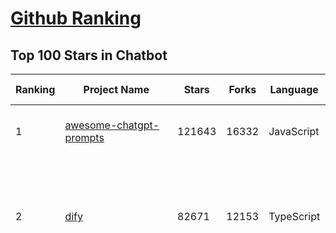 [Github Ranking](../README.md)
==========

## Top 100 Stars in Chatbot

| Ranking | Project Name | Stars | Forks | Language | Open Issues | Description | Last Commit |
| ------- | ------------ | ----- | ----- | -------- | ----------- | ----------- | ----------- |
| 1 | [awesome-chatgpt-prompts](https://github.com/f/awesome-chatgpt-prompts) | 121643 | 16332 | JavaScript | 0 | This repo includes ChatGPT prompt curation to use ChatGPT and other LLM tools better. | 2025-03-16T19:58:21Z |
| 2 | [dify](https://github.com/langgenius/dify) | 82671 | 12153 | TypeScript | 575 | Dify is an open-source LLM app development platform. Dify's intuitive interface combines AI workflow, RAG pipeline, agent capabilities, model management, observability features and more, letting you quickly go from prototype to production. | 2025-03-17T03:29:20Z |
| 3 | [funNLP](https://github.com/fighting41love/funNLP) | 71696 | 14744 | Python | 30 | 中英文敏感词、语言检测、中外手机/电话归属地/运营商查询、名字推断性别、手机号抽取、身份证抽取、邮箱抽取、中日文人名库、中文缩写库、拆字词典、词汇情感值、停用词、反动词表、暴恐词表、繁简体转换、英文模拟中文发音、汪峰歌词生成器、职业名称词库、同义词库、反义词库、否定词库、汽车品牌词库、汽车零件词库、连续英文切割、各种中文词向量、公司名字大全、古诗词库、IT词库、财经词库、成语词库、地名词库、历史名人词库、诗词词库、医学词库、饮食词库、法律词库、汽车词库、动物词库、中文聊天语料、中文谣言数据、百度中文问答数据集、句子相似度匹配算法集合、bert资源、文本生成&摘要相关工具、cocoNLP信息抽取工具、国内电话号码正则匹配、清华大学XLORE:中英文跨语言百科知识图谱、清华大学人工智能技术系列报告、自然语言生成、NLU太难了系列、自动对联数据及机器人、用户名黑名单列表、罪名法务名词及分类模型、微信公众号语料、cs224n深度学习自然语言处理课程、中文手写汉字识别、中文自然语言处理 语料/数据集、变量命名神器、分词语料库+代码、任务型对话英文数据集、ASR 语音数据集 + 基于深度学习的中文语音识别系统、笑声检测器、Microsoft多语言数字/单位/如日期时间识别包、中华新华字典数据库及api(包括常用歇后语、成语、词语和汉字)、文档图谱自动生成、SpaCy 中文模型、Common Voice语音识别数据集新版、神经网络关系抽取、基于bert的命名实体识别、关键词(Keyphrase)抽取包pke、基于医疗领域知识图谱的问答系统、基于依存句法与语义角色标注的事件三元组抽取、依存句法分析4万句高质量标注数据、cnocr：用来做中文OCR的Python3包、中文人物关系知识图谱项目、中文nlp竞赛项目及代码汇总、中文字符数据、speech-aligner: 从“人声语音”及其“语言文本”产生音素级别时间对齐标注的工具、AmpliGraph: 知识图谱表示学习(Python)库：知识图谱概念链接预测、Scattertext 文本可视化(python)、语言/知识表示工具：BERT & ERNIE、中文对比英文自然语言处理NLP的区别综述、Synonyms中文近义词工具包、HarvestText领域自适应文本挖掘工具（新词发现-情感分析-实体链接等）、word2word：(Python)方便易用的多语言词-词对集：62种语言/3,564个多语言对、语音识别语料生成工具：从具有音频/字幕的在线视频创建自动语音识别(ASR)语料库、构建医疗实体识别的模型（包含词典和语料标注）、单文档非监督的关键词抽取、Kashgari中使用gpt-2语言模型、开源的金融投资数据提取工具、文本自动摘要库TextTeaser: 仅支持英文、人民日报语料处理工具集、一些关于自然语言的基本模型、基于14W歌曲知识库的问答尝试--功能包括歌词接龙and已知歌词找歌曲以及歌曲歌手歌词三角关系的问答、基于Siamese bilstm模型的相似句子判定模型并提供训练数据集和测试数据集、用Transformer编解码模型实现的根据Hacker News文章标题自动生成评论、用BERT进行序列标记和文本分类的模板代码、LitBank：NLP数据集——支持自然语言处理和计算人文学科任务的100部带标记英文小说语料、百度开源的基准信息抽取系统、虚假新闻数据集、Facebook: LAMA语言模型分析，提供Transformer-XL/BERT/ELMo/GPT预训练语言模型的统一访问接口、CommonsenseQA：面向常识的英文QA挑战、中文知识图谱资料、数据及工具、各大公司内部里大牛分享的技术文档 PDF 或者 PPT、自然语言生成SQL语句（英文）、中文NLP数据增强（EDA）工具、英文NLP数据增强工具 、基于医药知识图谱的智能问答系统、京东商品知识图谱、基于mongodb存储的军事领域知识图谱问答项目、基于远监督的中文关系抽取、语音情感分析、中文ULMFiT-情感分析-文本分类-语料及模型、一个拍照做题程序、世界各国大规模人名库、一个利用有趣中文语料库 qingyun 训练出来的中文聊天机器人、中文聊天机器人seqGAN、省市区镇行政区划数据带拼音标注、教育行业新闻语料库包含自动文摘功能、开放了对话机器人-知识图谱-语义理解-自然语言处理工具及数据、中文知识图谱：基于百度百科中文页面-抽取三元组信息-构建中文知识图谱、masr: 中文语音识别-提供预训练模型-高识别率、Python音频数据增广库、中文全词覆盖BERT及两份阅读理解数据、ConvLab：开源多域端到端对话系统平台、中文自然语言处理数据集、基于最新版本rasa搭建的对话系统、基于TensorFlow和BERT的管道式实体及关系抽取、一个小型的证券知识图谱/知识库、复盘所有NLP比赛的TOP方案、OpenCLaP：多领域开源中文预训练语言模型仓库、UER：基于不同语料+编码器+目标任务的中文预训练模型仓库、中文自然语言处理向量合集、基于金融-司法领域(兼有闲聊性质)的聊天机器人、g2pC：基于上下文的汉语读音自动标记模块、Zincbase 知识图谱构建工具包、诗歌质量评价/细粒度情感诗歌语料库、快速转化「中文数字」和「阿拉伯数字」、百度知道问答语料库、基于知识图谱的问答系统、jieba_fast 加速版的jieba、正则表达式教程、中文阅读理解数据集、基于BERT等最新语言模型的抽取式摘要提取、Python利用深度学习进行文本摘要的综合指南、知识图谱深度学习相关资料整理、维基大规模平行文本语料、StanfordNLP 0.2.0：纯Python版自然语言处理包、NeuralNLP-NeuralClassifier：腾讯开源深度学习文本分类工具、端到端的封闭域对话系统、中文命名实体识别：NeuroNER vs. BertNER、新闻事件线索抽取、2019年百度的三元组抽取比赛：“科学空间队”源码、基于依存句法的开放域文本知识三元组抽取和知识库构建、中文的GPT2训练代码、ML-NLP - 机器学习(Machine Learning)NLP面试中常考到的知识点和代码实现、nlp4han:中文自然语言处理工具集(断句/分词/词性标注/组块/句法分析/语义分析/NER/N元语法/HMM/代词消解/情感分析/拼写检查、XLM：Facebook的跨语言预训练语言模型、用基于BERT的微调和特征提取方法来进行知识图谱百度百科人物词条属性抽取、中文自然语言处理相关的开放任务-数据集-当前最佳结果、CoupletAI - 基于CNN+Bi-LSTM+Attention 的自动对对联系统、抽象知识图谱、MiningZhiDaoQACorpus - 580万百度知道问答数据挖掘项目、brat rapid annotation tool: 序列标注工具、大规模中文知识图谱数据：1.4亿实体、数据增强在机器翻译及其他nlp任务中的应用及效果、allennlp阅读理解:支持多种数据和模型、PDF表格数据提取工具 、 Graphbrain：AI开源软件库和科研工具，目的是促进自动意义提取和文本理解以及知识的探索和推断、简历自动筛选系统、基于命名实体识别的简历自动摘要、中文语言理解测评基准，包括代表性的数据集&基准模型&语料库&排行榜、树洞 OCR 文字识别 、从包含表格的扫描图片中识别表格和文字、语声迁移、Python口语自然语言处理工具集(英文)、 similarity：相似度计算工具包，java编写、海量中文预训练ALBERT模型 、Transformers 2.0 、基于大规模音频数据集Audioset的音频增强 、Poplar：网页版自然语言标注工具、图片文字去除，可用于漫画翻译 、186种语言的数字叫法库、Amazon发布基于知识的人-人开放领域对话数据集 、中文文本纠错模块代码、繁简体转换 、 Python实现的多种文本可读性评价指标、类似于人名/地名/组织机构名的命名体识别数据集 、东南大学《知识图谱》研究生课程(资料)、. 英文拼写检查库 、 wwsearch是企业微信后台自研的全文检索引擎、CHAMELEON：深度学习新闻推荐系统元架构 、 8篇论文梳理BERT相关模型进展与反思、DocSearch：免费文档搜索引擎、 LIDA：轻量交互式对话标注工具 、aili - the fastest in-memory index in the East 东半球最快并发索引 、知识图谱车音工作项目、自然语言生成资源大全 、中日韩分词库mecab的Python接口库、中文文本摘要/关键词提取、汉字字符特征提取器 (featurizer)，提取汉字的特征（发音特征、字形特征）用做深度学习的特征、中文生成任务基准测评 、中文缩写数据集、中文任务基准测评 - 代表性的数据集-基准(预训练)模型-语料库-baseline-工具包-排行榜、PySS3：面向可解释AI的SS3文本分类器机器可视化工具 、中文NLP数据集列表、COPE - 格律诗编辑程序、doccano：基于网页的开源协同多语言文本标注工具 、PreNLP：自然语言预处理库、简单的简历解析器，用来从简历中提取关键信息、用于中文闲聊的GPT2模型：GPT2-chitchat、基于检索聊天机器人多轮响应选择相关资源列表(Leaderboards、Datasets、Papers)、(Colab)抽象文本摘要实现集锦(教程 、词语拼音数据、高效模糊搜索工具、NLP数据增广资源集、微软对话机器人框架 、 GitHub Typo Corpus：大规模GitHub多语言拼写错误/语法错误数据集、TextCluster：短文本聚类预处理模块 Short text cluster、面向语音识别的中文文本规范化、BLINK：最先进的实体链接库、BertPunc：基于BERT的最先进标点修复模型、Tokenizer：快速、可定制的文本词条化库、中文语言理解测评基准，包括代表性的数据集、基准(预训练)模型、语料库、排行榜、spaCy 医学文本挖掘与信息提取 、 NLP任务示例项目代码集、 python拼写检查库、chatbot-list - 行业内关于智能客服、聊天机器人的应用和架构、算法分享和介绍、语音质量评价指标(MOSNet, BSSEval, STOI, PESQ, SRMR)、 用138GB语料训练的法文RoBERTa预训练语言模型 、BERT-NER-Pytorch：三种不同模式的BERT中文NER实验、无道词典 - 有道词典的命令行版本，支持英汉互查和在线查询、2019年NLP亮点回顾、 Chinese medical dialogue data 中文医疗对话数据集 、最好的汉字数字(中文数字)-阿拉伯数字转换工具、 基于百科知识库的中文词语多词义/义项获取与特定句子词语语义消歧、awesome-nlp-sentiment-analysis - 情感分析、情绪原因识别、评价对象和评价词抽取、LineFlow：面向所有深度学习框架的NLP数据高效加载器、中文医学NLP公开资源整理 、MedQuAD：(英文)医学问答数据集、将自然语言数字串解析转换为整数和浮点数、Transfer Learning in Natural Language Processing (NLP) 、面向语音识别的中文/英文发音辞典、Tokenizers：注重性能与多功能性的最先进分词器、CLUENER 细粒度命名实体识别 Fine Grained Named Entity Recognition、 基于BERT的中文命名实体识别、中文谣言数据库、NLP数据集/基准任务大列表、nlp相关的一些论文及代码, 包括主题模型、词向量(Word Embedding)、命名实体识别(NER)、文本分类(Text Classificatin)、文本生成(Text Generation)、文本相似性(Text Similarity)计算等，涉及到各种与nlp相关的算法，基于keras和tensorflow 、Python文本挖掘/NLP实战示例、 Blackstone：面向非结构化法律文本的spaCy pipeline和NLP模型通过同义词替换实现文本“变脸” 、中文 预训练 ELECTREA 模型: 基于对抗学习 pretrain Chinese Model 、albert-chinese-ner - 用预训练语言模型ALBERT做中文NER 、基于GPT2的特定主题文本生成/文本增广、开源预训练语言模型合集、多语言句向量包、编码、标记和实现：一种可控高效的文本生成方法、 英文脏话大列表 、attnvis：GPT2、BERT等transformer语言模型注意力交互可视化、CoVoST：Facebook发布的多语种语音-文本翻译语料库，包括11种语言(法语、德语、荷兰语、俄语、西班牙语、意大利语、土耳其语、波斯语、瑞典语、蒙古语和中文)的语音、文字转录及英文译文、Jiagu自然语言处理工具 - 以BiLSTM等模型为基础，提供知识图谱关系抽取 中文分词 词性标注 命名实体识别 情感分析 新词发现 关键词 文本摘要 文本聚类等功能、用unet实现对文档表格的自动检测，表格重建、NLP事件提取文献资源列表 、 金融领域自然语言处理研究资源大列表、CLUEDatasetSearch - 中英文NLP数据集：搜索所有中文NLP数据集，附常用英文NLP数据集 、medical_NER - 中文医学知识图谱命名实体识别 、(哈佛)讲因果推理的免费书、知识图谱相关学习资料/数据集/工具资源大列表、Forte：灵活强大的自然语言处理pipeline工具集 、Python字符串相似性算法库、PyLaia：面向手写文档分析的深度学习工具包、TextFooler：针对文本分类/推理的对抗文本生成模块、Haystack：灵活、强大的可扩展问答(QA)框架、中文关键短语抽取工具 | 2024-05-10T07:38:24Z |
| 4 | [gpt4free](https://github.com/xtekky/gpt4free) | 63824 | 13566 | Python | 15 | The official gpt4free repository \| various collection of powerful language models \| o3 and deepseek r1, gpt-4.5 | 2025-03-13T12:17:22Z |
| 5 | [ragflow](https://github.com/infiniflow/ragflow) | 45025 | 4055 | TypeScript | 1448 | RAGFlow is an open-source RAG (Retrieval-Augmented Generation) engine based on deep document understanding. | 2025-03-17T02:50:26Z |
| 6 | [FastChat](https://github.com/lm-sys/FastChat) | 38124 | 4662 | Python | 803 | An open platform for training, serving, and evaluating large language models. Release repo for Vicuna and Chatbot Arena. | 2025-03-01T06:43:01Z |
| 7 | [quivr](https://github.com/QuivrHQ/quivr) | 37541 | 3637 | Python | 26 | Opiniated RAG for integrating GenAI in your apps 🧠   Focus on your product rather than the RAG. Easy integration in existing products with customisation!  Any LLM: GPT4, Groq, Llama. Any Vectorstore: PGVector, Faiss. Any Files. Anyway you want.  | 2025-03-14T15:10:35Z |
| 8 | [Flowise](https://github.com/FlowiseAI/Flowise) | 36283 | 18932 | TypeScript | 492 | Drag & drop UI to build your customized LLM flow | 2025-03-15T04:30:40Z |
| 9 | [Langchain-Chatchat](https://github.com/chatchat-space/Langchain-Chatchat) | 34155 | 5795 | TypeScript | 190 | Langchain-Chatchat（原Langchain-ChatGLM）基于 Langchain 与 ChatGLM, Qwen 与 Llama 等语言模型的 RAG 与 Agent 应用 \| Langchain-Chatchat (formerly langchain-ChatGLM), local knowledge based LLM (like ChatGLM, Qwen and Llama) RAG and Agent app with langchain  | 2024-11-29T05:06:44Z |
| 10 | [chatbox](https://github.com/Bin-Huang/chatbox) | 33336 | 3174 | TypeScript | 600 | User-friendly Desktop Client App for AI Models/LLMs (GPT, Claude, Gemini, Ollama...) | 2025-03-04T00:02:32Z |
| 11 | [chatbot-ui](https://github.com/mckaywrigley/chatbot-ui) | 30493 | 8509 | TypeScript | 160 | AI chat for any model. | 2024-08-03T00:38:07Z |
| 12 | [python-telegram-bot](https://github.com/python-telegram-bot/python-telegram-bot) | 27148 | 5540 | Python | 13 | We have made you a wrapper you can't refuse | 2025-03-15T08:58:15Z |
| 13 | [llm-app](https://github.com/pathwaycom/llm-app) | 22938 | 390 | Jupyter Notebook | 5 | Ready-to-run cloud templates for RAG, AI pipelines, and enterprise search with live data. 🐳Docker-friendly.⚡Always in sync with Sharepoint, Google Drive, S3, Kafka, PostgreSQL, real-time data APIs, and more. | 2025-03-11T08:31:38Z |
| 14 | [LLaVA](https://github.com/haotian-liu/LLaVA) | 21831 | 2398 | Python | 1051 | [NeurIPS'23 Oral] Visual Instruction Tuning (LLaVA) built towards GPT-4V level capabilities and beyond. | 2024-08-12T09:52:38Z |
| 15 | [kotaemon](https://github.com/Cinnamon/kotaemon) | 21695 | 1701 | Python | 175 | An open-source RAG-based tool for chatting with your documents. | 2025-02-14T14:40:49Z |
| 16 | [wechaty](https://github.com/wechaty/wechaty) | 21250 | 2666 | TypeScript | 144 | Conversational RPA SDK for Chatbot Makers. Join our Discord: https://discord.gg/7q8NBZbQzt | 2025-01-10T21:33:51Z |
| 17 | [haystack](https://github.com/deepset-ai/haystack) | 19819 | 2098 | Python | 116 | AI orchestration framework to build customizable, production-ready LLM applications. Connect components (models, vector DBs, file converters) to pipelines or agents that can interact with your data. With advanced retrieval methods, it's best suited for building RAG, question answering, semantic search or conversational agent chatbots. | 2025-03-16T23:14:18Z |
| 18 | [rasa](https://github.com/RasaHQ/rasa) | 19663 | 4723 | Python | 3 | 💬   Open source machine learning framework to automate text- and voice-based conversations: NLU, dialogue management, connect to Slack, Facebook, and more - Create chatbots and voice assistants | 2025-03-11T23:50:17Z |
| 19 | [cherry-studio](https://github.com/CherryHQ/cherry-studio) | 19529 | 1615 | TypeScript | 374 | 🍒 Cherry Studio is a desktop client that supports for multiple LLM providers. Support deepseek-r1 | 2025-03-17T02:26:00Z |
| 20 | [CopilotKit](https://github.com/CopilotKit/CopilotKit) | 17415 | 2492 | TypeScript | 94 | React UI + elegant infrastructure for AI Copilots, AI chatbots, and in-app AI agents. The Agentic last-mile 🪁 | 2025-03-15T10:31:31Z |
| 21 | [leon](https://github.com/leon-ai/leon) | 16031 | 1332 | TypeScript | 86 | 🧠 Leon is your open-source personal assistant. | 2025-02-25T13:04:53Z |
| 22 | [ChatALL](https://github.com/ai-shifu/ChatALL) | 15639 | 1666 | JavaScript | 220 |  Concurrently chat with ChatGPT, Bing Chat, Bard, Alpaca, Vicuna, Claude, ChatGLM, MOSS, 讯飞星火, 文心一言 and more, discover the best answers | 2025-03-14T16:14:36Z |
| 23 | [ChuanhuChatGPT](https://github.com/GaiZhenbiao/ChuanhuChatGPT) | 15394 | 2292 | Python | 122 | GUI for ChatGPT API and many LLMs. Supports agents, file-based QA, GPT finetuning and query with web search. All with a neat UI. | 2025-03-13T09:36:38Z |
| 24 | [ai-pdf-chatbot-langchain](https://github.com/mayooear/ai-pdf-chatbot-langchain) | 15205 | 3032 | TypeScript | 2 | LangChain & LangGraph AI PDF chatbot agent | 2025-02-20T18:19:58Z |
| 25 | [MaxKB](https://github.com/1Panel-dev/MaxKB) | 14705 | 1949 | Python | 109 | 💬 Ready-to-use & flexible RAG Chatbot, supporting mainstream large language models (LLMs) such as DeepSeek-R1, Llama 3.3, Qwen2, OpenAI and more. | 2025-03-17T03:03:54Z |
| 26 | [mirai](https://github.com/mamoe/mirai) | 14673 | 2541 | Kotlin | 272 | 高效率 QQ 机器人支持库 | 2024-09-23T11:25:50Z |
| 27 | [open-im-server](https://github.com/openimsdk/open-im-server) | 14447 | 2550 | Go | 84 | IM Chat ChatGPT | 2025-03-14T08:46:47Z |
| 28 | [ChatterBot](https://github.com/gunthercox/ChatterBot) | 14248 | 4464 | Python | 165 | ChatterBot is a machine learning, conversational dialog engine for creating chat bots | 2025-03-15T19:38:41Z |
| 29 | [ai-chatbot](https://github.com/vercel/ai-chatbot) | 14021 | 3638 | TypeScript | 176 | A full-featured, hackable Next.js AI chatbot built by Vercel | 2025-03-17T03:22:34Z |
| 30 | [bolt.new](https://github.com/stackblitz/bolt.new) | 13671 | 10631 | TypeScript | 5472 | Prompt, run, edit, and deploy full-stack web applications | 2024-12-17T06:29:27Z |
| 31 | [botpress](https://github.com/botpress/botpress) | 13403 | 1917 | TypeScript | 8 | The open-source hub to build & deploy GPT/LLM Agents ⚡️ | 2025-03-14T19:08:02Z |
| 32 | [repomix](https://github.com/yamadashy/repomix) | 13231 | 574 | TypeScript | 56 | 📦 Repomix (formerly Repopack) is a powerful tool that packs your entire repository into a single, AI-friendly file. Perfect for when you need to feed your codebase to Large Language Models (LLMs) or other AI tools like Claude, ChatGPT, DeepSeek, Perplexity, Gemini, Gemma, Llama, Grok, and more. | 2025-03-17T02:16:21Z |
| 33 | [chat](https://github.com/tinode/chat) | 12339 | 1932 | Go | 36 | Instant messaging platform. Backend in Go. Clients: Swift iOS, Java Android, JS webapp, scriptable command line; chatbots | 2025-03-09T09:28:59Z |
| 34 | [CosyVoice](https://github.com/FunAudioLLM/CosyVoice) | 11981 | 1196 | Python | 561 | Multi-lingual large voice generation model, providing inference, training and deployment full-stack ability. | 2025-03-13T06:22:50Z |
| 35 | [botkit](https://github.com/howdyai/botkit) | 11540 | 2294 | TypeScript | 25 | Botkit is an open source developer tool for building chat bots, apps and custom integrations for major messaging platforms. | 2024-07-01T02:28:35Z |
| 36 | [llama-gpt](https://github.com/getumbrel/llama-gpt) | 10946 | 719 | TypeScript | 84 | A self-hosted, offline, ChatGPT-like chatbot. Powered by Llama 2. 100% private, with no data leaving your device. New: Code Llama support! | 2024-04-23T18:56:06Z |
| 37 | [dolly](https://github.com/databrickslabs/dolly) | 10819 | 1159 | Python | 5 | Databricks’ Dolly, a large language model trained on the Databricks Machine Learning Platform | 2023-06-30T18:36:16Z |
| 38 | [stanford-tensorflow-tutorials](https://github.com/chiphuyen/stanford-tensorflow-tutorials) | 10336 | 4302 | Python | 67 | This repository contains code examples for the Stanford's course: TensorFlow for Deep Learning Research.  | 2020-12-22T09:21:55Z |
| 39 | [chathub](https://github.com/chathub-dev/chathub) | 10214 | 1066 | TypeScript | 151 | All-in-one chatbot client | 2025-03-10T08:29:12Z |
| 40 | [EverydayWechat](https://github.com/sfyc23/EverydayWechat) | 10116 | 2314 | Python | 22 | 微信助手：1.每日定时给好友（女友）发送定制消息。2.机器人自动回复好友。3.群助手功能（例如：查询垃圾分类、天气、日历、电影实时票房、快递物流、PM2.5等） | 2021-06-22T02:56:06Z |
| 41 | [petals](https://github.com/bigscience-workshop/petals) | 9503 | 543 | Python | 90 | 🌸 Run LLMs at home, BitTorrent-style. Fine-tuning and inference up to 10x faster than offloading | 2024-09-07T11:54:28Z |
| 42 | [ChatRWKV](https://github.com/BlinkDL/ChatRWKV) | 9466 | 705 | Python | 33 | ChatRWKV is like ChatGPT but powered by RWKV (100% RNN) language model, and open source. | 2025-01-28T06:51:26Z |
| 43 | [xiaozhi-esp32](https://github.com/78/xiaozhi-esp32) | 9030 | 1604 | C++ | 100 | Build your own AI friend | 2025-03-17T01:45:03Z |
| 44 | [node-telegram-bot-api](https://github.com/yagop/node-telegram-bot-api) | 8678 | 1571 | JavaScript | 114 | Telegram Bot API for NodeJS | 2024-09-05T22:07:27Z |
| 45 | [BetterChatGPT](https://github.com/ztjhz/BetterChatGPT) | 8339 | 2779 | TypeScript | 213 | An amazing UI for OpenAI's ChatGPT (Website + Windows + MacOS + Linux) | 2024-08-14T10:26:46Z |
| 46 | [typebot.io](https://github.com/baptisteArno/typebot.io) | 8315 | 2366 | TypeScript | 198 | 💬 Typebot is a powerful chatbot builder that you can self-host. | 2025-03-15T07:23:37Z |
| 47 | [bisheng](https://github.com/dataelement/bisheng) | 7842 | 1319 | Python | 80 | BISHENG is an open LLM devops platform for next generation Enterprise AI applications. Powerful and comprehensive features include: GenAI workflow, RAG, Agent, Unified model management, Evaluation, SFT, Dataset Management, Enterprise-level System Management, Observability and more. | 2025-03-15T17:07:16Z |
| 48 | [gpt4free-ts](https://github.com/xiangsx/gpt4free-ts) | 7756 | 1366 | TypeScript | 48 | Providing a free OpenAI GPT-4 API !   This is a replication project for the typescript version of xtekky/gpt4free | 2024-09-04T01:15:09Z |
| 49 | [GPTCache](https://github.com/zilliztech/GPTCache) | 7459 | 530 | Python | 71 | Semantic cache for LLMs. Fully integrated with LangChain and llama_index.  | 2024-09-18T02:05:21Z |
| 50 | [TensorLayer](https://github.com/tensorlayer/TensorLayer) | 7347 | 1606 | Python | 26 | Deep Learning and Reinforcement Learning Library for Scientists and Engineers  | 2023-02-18T07:58:21Z |
| 51 | [yao](https://github.com/YaoApp/yao) | 7240 | 655 | Go | 0 | ✨ Yao is an all-in-one application engine that enables developers to create web apps, REST APIs, business applications, and more, with AI as a development partner. | 2025-03-16T03:50:16Z |
| 52 | [pdfGPT](https://github.com/bhaskatripathi/pdfGPT) | 7082 | 849 | Python | 44 | PDF GPT allows you to chat with the contents of your PDF file by using GPT capabilities. The most effective open source solution to turn your pdf files in a chatbot! | 2025-03-03T13:17:59Z |
| 53 | [Verba](https://github.com/weaviate/Verba) | 6935 | 760 | Python | 44 | Retrieval Augmented Generation (RAG) chatbot powered by Weaviate | 2025-02-27T10:38:02Z |
| 54 | [DeepPavlov](https://github.com/deeppavlov/DeepPavlov) | 6826 | 1158 | Python | 28 | An open source library for deep learning end-to-end dialog systems and chatbots. | 2025-03-11T12:07:56Z |
| 55 | [InternLM](https://github.com/InternLM/InternLM) | 6819 | 481 | Python | 8 | Official release of InternLM series (InternLM, InternLM2, InternLM2.5, InternLM3). | 2025-02-07T04:14:52Z |
| 56 | [aidea](https://github.com/mylxsw/aidea) | 6724 | 1004 | Dart | 24 | AIdea 是一款支持 GPT  以及国产大语言模型通义千问、文心一言等，支持 Stable Diffusion 文生图、图生图、 SDXL1.0、超分辨率、图片上色的全能型 APP。 | 2025-03-01T12:52:55Z |
| 57 | [agentscope](https://github.com/modelscope/agentscope) | 6582 | 389 | Python | 34 | Start building LLM-empowered multi-agent applications in an easier way. | 2025-03-10T03:42:55Z |
| 58 | [nonebot2](https://github.com/nonebot/nonebot2) | 6493 | 599 | Python | 19 | 跨平台 Python 异步聊天机器人框架 / Asynchronous multi-platform chatbot framework written in Python | 2025-03-16T16:43:49Z |
| 59 | [BlackFriday-GPTs-Prompts](https://github.com/friuns2/BlackFriday-GPTs-Prompts) | 6427 | 990 | None | 83 | List of free GPTs that doesn't require plus subscription  | 2024-11-08T11:03:14Z |
| 60 | [rags](https://github.com/run-llama/rags) | 6426 | 659 | Python | 28 | Build ChatGPT over your data, all with natural language | 2024-04-05T05:36:59Z |
| 61 | [nlp.js](https://github.com/axa-group/nlp.js) | 6390 | 623 | JavaScript | 80 | An NLP library for building bots, with entity extraction, sentiment analysis, automatic language identify, and so more | 2025-01-09T14:43:04Z |
| 62 | [venom](https://github.com/orkestral/venom) | 6308 | 1249 | JavaScript | 52 | Venom is a high-performance system developed with JavaScript to create a bot for WhatsApp, support for creating any interaction, such as customer service, media sending, sentence recognition based on artificial intelligence and all types of design architecture for WhatsApp. | 2025-02-18T16:22:25Z |
| 63 | [AstrBot](https://github.com/Soulter/AstrBot) | 6139 | 366 | Python | 157 | ✨ 易上手的多平台 LLM 聊天机器人及开发框架 ✨ 平台支持 QQ、QQ频道、Telegram、微信、企微、飞书 \| OpenAI、DeepSeek、Gemini、硅基流动、月之暗面、Ollama、OneAPI、Dify 等。附带 WebUI。 | 2025-03-15T06:25:16Z |
| 64 | [botman](https://github.com/botman/botman) | 6125 | 810 | PHP | 9 | A framework agnostic PHP library to build chat bots | 2024-12-20T12:50:35Z |
| 65 | [aichat](https://github.com/sigoden/aichat) | 6024 | 391 | Rust | 0 | All-in-one LLM CLI tool featuring Shell Assistant, Chat-REPL, RAG, AI Tools & Agents, with access to OpenAI, Claude, Gemini, Ollama, Groq, and more. | 2025-03-17T02:23:40Z |
| 66 | [ChatBotCourse](https://github.com/lcdevelop/ChatBotCourse) | 5960 | 1682 | Python | 25 | 自己动手做聊天机器人教程 | 2022-07-18T09:16:17Z |
| 67 | [ChatGPT](https://github.com/PawanOsman/ChatGPT) | 5713 | 1007 | TypeScript | 0 | OpenAI API Free Reverse Proxy | 2024-08-23T15:25:51Z |
| 68 | [awesome-chatgpt](https://github.com/sindresorhus/awesome-chatgpt) | 5442 | 332 | None | 0 | 🤖 Awesome list for ChatGPT — an artificial intelligence chatbot developed by OpenAI | 2024-12-19T17:53:00Z |
| 69 | [chatgpt_telegram_bot](https://github.com/father-bot/chatgpt_telegram_bot) | 5320 | 1878 | Python | 68 | 💬 Telegram bot with ChatGPT, Python-based, using OpenAI's API. | 2024-09-20T09:31:58Z |
| 70 | [Bard-API](https://github.com/dsdanielpark/Bard-API) | 5283 | 522 | Python | 3 | The unofficial python package that returns response of Google Bard through cookie value. | 2024-04-24T10:38:31Z |
| 71 | [OpenChat](https://github.com/openchatai/OpenChat) | 5225 | 640 | JavaScript | 34 | LLMs custom-chatbots console ⚡ | 2024-02-27T13:17:24Z |
| 72 | [Synonyms](https://github.com/chatopera/Synonyms) | 5057 | 899 | Python | 31 | :herb: 中文近义词：聊天机器人，智能问答工具包 | 2023-11-24T22:55:49Z |
| 73 | [superduper](https://github.com/superduper-io/superduper) | 5007 | 491 | Jupyter Notebook | 95 | Superduper: Build end-to-end AI applications and agent workflows on your existing data infrastructure and preferred tools - without migrating your data. | 2025-03-16T23:05:20Z |
| 74 | [Red-DiscordBot](https://github.com/Cog-Creators/Red-DiscordBot) | 4987 | 2344 | Python | 200 | A multi-function Discord bot | 2025-03-08T20:45:10Z |
| 75 | [koishi](https://github.com/koishijs/koishi) | 4755 | 261 | TypeScript | 79 | Cross-platform chatbot framework made with love | 2025-01-12T16:40:58Z |
| 76 | [multi-agent-orchestrator](https://github.com/awslabs/multi-agent-orchestrator) | 4399 | 360 | Python | 36 | Flexible and powerful framework for managing multiple AI agents and handling complex conversations | 2025-03-15T00:22:40Z |
| 77 | [xtuner](https://github.com/InternLM/xtuner) | 4383 | 331 | Python | 213 | An efficient, flexible and full-featured toolkit for fine-tuning LLM (InternLM2, Llama3, Phi3, Qwen, Mistral, ...) | 2025-03-09T13:36:33Z |
| 78 | [kimi-free-api](https://github.com/LLM-Red-Team/kimi-free-api) | 4374 | 735 | TypeScript | 13 | 🚀 KIMI AI 长文本大模型逆向API【特长：长文本解读整理】，支持高速流式输出、智能体对话、联网搜索、探索版、K1思考模型、长文档解读、图像解析、多轮对话，零配置部署，多路token支持，自动清理会话痕迹，仅供测试，如需商用请前往官方开放平台。 | 2024-12-30T03:53:44Z |
| 79 | [bottender](https://github.com/Yoctol/bottender) | 4255 | 335 | TypeScript | 53 | ⚡️ A framework for building conversational user interfaces. | 2024-04-10T13:31:04Z |
| 80 | [h2o-llmstudio](https://github.com/h2oai/h2o-llmstudio) | 4223 | 442 | Python | 36 | H2O LLM Studio - a framework and no-code GUI for fine-tuning LLMs. Documentation: https://docs.h2o.ai/h2o-llmstudio/ | 2025-03-07T08:32:53Z |
| 81 | [chinese-chatbot-corpus](https://github.com/codemayq/chinese-chatbot-corpus) | 4086 | 788 | Python | 1 | 中文公开聊天语料库 | 2024-04-23T03:30:29Z |
| 82 | [bot-on-anything](https://github.com/zhayujie/bot-on-anything) | 4037 | 927 | Python | 262 | A large model-based chatbot builder that can quickly integrate AI models (including ChatGPT, Claude, Gemini) into various software applications (such as Telegram, Gmail, Slack, and websites). | 2025-01-03T14:13:51Z |
| 83 | [snips-nlu](https://github.com/snipsco/snips-nlu) | 3913 | 511 | Python | 65 | Snips Python library to extract meaning from text | 2023-05-22T16:10:15Z |
| 84 | [awesome-bots](https://github.com/DopplerHQ/awesome-bots) | 3907 | 522 | None | 4 | The most awesome list about bots ⭐️🤖 | 2024-07-03T19:31:10Z |
| 85 | [chatgpt-android](https://github.com/skydoves/chatgpt-android) | 3783 | 445 | Kotlin | 17 | 📲 ChatGPT Android demonstrates a Chatbot application using OpenAI's chat API on Android with Stream Chat SDK for Compose. | 2025-03-10T18:27:56Z |
| 86 | [adrenaline](https://github.com/shobrook/adrenaline) | 3783 | 318 | None | 4 | Chat with (and visualize) your codebase | 2024-03-08T18:42:45Z |
| 87 | [olivia](https://github.com/olivia-ai/olivia) | 3688 | 355 | Go | 22 | 💁‍♀️Your new best friend powered by an artificial neural network | 2025-02-06T10:19:30Z |
| 88 | [qqbot](https://github.com/pandolia/qqbot) | 3686 | 873 | Python | 36 | QQBot: A conversation robot base on Tencent's SmartQQ | 2020-08-23T07:47:42Z |
| 89 | [llm-workflow-engine](https://github.com/llm-workflow-engine/llm-workflow-engine) | 3681 | 471 | Python | 3 | Power CLI and Workflow manager for LLMs (core package) | 2025-03-01T01:09:48Z |
| 90 | [assistant-ui](https://github.com/assistant-ui/assistant-ui) | 3644 | 433 | TypeScript | 15 | Typescript/React Library for AI Chat💬🚀 | 2025-03-17T00:51:36Z |
| 91 | [gptme](https://github.com/gptme/gptme) | 3611 | 286 | Python | 54 | Your agent in your terminal, equipped with local tools: writes code, uses the terminal, browses the web, vision. | 2025-03-15T15:19:06Z |
| 92 | [whatsapp-chatgpt](https://github.com/askrella/whatsapp-chatgpt) | 3581 | 876 | TypeScript | 35 | ChatGPT + DALL-E + WhatsApp = AI Assistant :rocket: :robot: | 2025-02-20T05:07:00Z |
| 93 | [chatbot](https://github.com/zhaoyingjun/chatbot) | 3561 | 1023 | Python | 96 | ChatGPT带火了聊天机器人，主流的趋势都调整到了GPT类模式，本项目也与时俱进，会在近期更新GPT类版本。基于本项目和自己的语料可以训练出自己想要的聊天机器人，用于智能客服、在线问答、闲聊等场景。 | 2024-06-26T13:37:21Z |
| 94 | [Telegram.Bot](https://github.com/TelegramBots/Telegram.Bot) | 3333 | 705 | C# | 0 | .NET Client for Telegram Bot API | 2025-03-09T23:55:38Z |
| 95 | [ChatFiles](https://github.com/guangzhengli/ChatFiles) | 3316 | 488 | TypeScript | 17 | Document Chatbot — multiple files. Powered by GPT / Embedding. | 2024-12-17T10:26:50Z |
| 96 | [ChatGPTAPIFree](https://github.com/ayaka14732/ChatGPTAPIFree) | 3315 | 769 | JavaScript | 8 | A simple and open-source proxy API that allows you to access OpenAI's ChatGPT API for free! | 2023-03-27T04:31:47Z |
| 97 | [TensorFlow.NET](https://github.com/SciSharp/TensorFlow.NET) | 3313 | 532 | C# | 209 | .NET Standard bindings for Google's TensorFlow for developing, training and deploying Machine Learning models in C# and F#. | 2025-01-22T15:46:45Z |
| 98 | [LLM-As-Chatbot](https://github.com/deep-diver/LLM-As-Chatbot) | 3308 | 379 | Python | 16 | LLM as a Chatbot Service | 2023-11-20T14:33:58Z |
| 99 | [casibase](https://github.com/casibase/casibase) | 3278 | 394 | Go | 36 | ⚡️Open-source enterprise-level AI knowledge base and Manus-like agent management platform with admin UI, user management and Single-Sign-On⚡️, supports ChatGPT, Claude, DeepSeek R1, Llama, Ollama, HuggingFace, etc., chat bot demo: https://ai.casibase.com, admin UI demo: https://ai-admin.casibase.com | 2025-03-15T12:02:40Z |
| 100 | [chaskiq](https://github.com/chaskiq/chaskiq) | 3277 | 477 | TypeScript | 61 | A full featured Live Chat, Support & Marketing platform, alternative to Intercom, Drift, Crisp, etc from cience.com | 2025-01-07T16:28:42Z |

